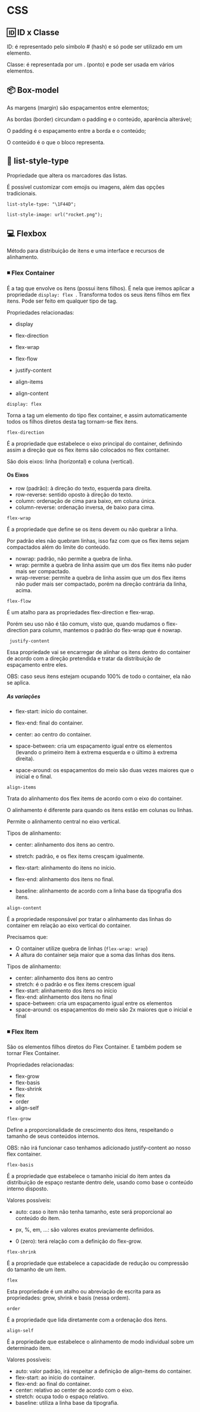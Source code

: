 # CSS 



## :id: ID x Classe

ID: é representado pelo símbolo # (hash) e só pode ser utilizado em um elemento.

Classe: é representada por um . (ponto) e pode ser usada em vários elementos.



## :package: Box-model

As margens (margin) são espaçamentos entre elementos;

As bordas (border) circundam o padding e o conteúdo, aparência alterável;

O padding é o espaçamento entre a borda e o conteúdo;

O conteúdo é o que o bloco representa.



## :pencil: list-style-type

Propriedade que altera os marcadores das listas.

É possível customizar com emojis ou imagens, além das opções tradicionais.

`list-style-type: "\1F44D";`

` list-style-image: url("rocket.png"); ` 



## :computer: Flexbox

Método para distribuição de itens e uma interface e recursos de alinhamento.

### :black_medium_small_square: Flex Container

É a tag que envolve os itens (possui itens filhos). É nela que iremos aplicar a propriedade `display: flex `. Transforma todos os seus itens filhos em flex itens. Pode ser feito em qualquer tipo de tag.

Propriedades relacionadas:

- display

- flex-direction 

- flex-wrap

- flex-flow

- justify-content

- align-items

- align-content

  

` display: flex `

Torna a tag um elemento do tipo flex container, e assim automaticamente todos os filhos diretos desta tag tornam-se flex itens.



`flex-direction `

É a propriedade que estabelece o eixo principal do container, definindo assim a direção que os flex items são colocados no flex container.

São dois eixos: linha (horizontal) e coluna (vertical).

#### Os Eixos

- row (padrão): à direção do texto, esquerda para direita.
- row-reverse: sentido oposto à direção do texto.
- column: ordenação de cima para baixo, em coluna única.
- column-reverse: ordenação inversa, de baixo para cima.



` flex-wrap `

É a propriedade que define se os itens devem ou não quebrar a linha.

Por padrão eles não quebram linhas, isso faz com que os flex items sejam compactados além do limite do conteúdo.

- nowrap: padrão, não permite a quebra de linha.
- wrap: permite a quebra de linha assim que um dos flex items não puder mais ser compactado.
- wrap-reverse: permite a quebra de linha assim que um dos flex items não puder mais ser compactado, porém na direção contrária da linha, acima. 



`flex-flow`

É um atalho para as propriedades flex-direction e flex-wrap.

Porém seu uso não é tão comum, visto que, quando mudamos o flex-direction para column, mantemos o padrão do flex-wrap que é nowrap.



` justify-content`

Essa propriedade vai se encarregar de alinhar os itens dentro do container de acordo com a direção pretendida e tratar da distribuição de espaçamento entre eles.

OBS: caso seus itens estejam ocupando 100% de todo o container, ela não se aplica.

##### As variações

- flex-start: início do container.

- flex-end: final do container.

- center: ao centro do container.

- space-between: cria um espaçamento igual entre os elementos (levando o primeiro item à extrema esquerda e o último à extrema direita).

- space-around: os espaçamentos do meio são duas vezes maiores que o inicial e o final.

  

 `align-items`

Trata do alinhamento dos flex items de acordo com o eixo do container.

O alinhamento é diferente para quando os itens estão em colunas ou linhas.

Permite o alinhamento central no eixo vertical.

Tipos de alinhamento:

- center: alinhamento dos itens ao centro.

- stretch: padrão, e os flex items cresçam igualmente.

- flex-start: alinhamento do itens no início.

- flex-end: alinhamento dos itens no final.

- baseline: alinhamento de acordo com a linha base da tipografia dos itens.

  

 `align-content`

É a propriedade responsável por tratar o alinhamento das linhas do container em relação ao eixo vertical do container.

Precisamos que:

- O container utilize quebra de linhas (`flex-wrap: wrap`)
- A altura do container seja maior que a soma das linhas dos itens.

Tipos de alinhamento:

- center: alinhamento dos itens ao centro
- stretch: é o padrão e os flex items crescem igual
- flex-start: alinhamento dos itens no início
- flex-end: alinhamento dos itens no final
- space-between: cria um espaçamento igual entre os elementos
- space-around: os espaçamentos do meio são 2x maiores que o inicial e final



### :black_medium_small_square: Flex Item

São os elementos filhos diretos do Flex Container. E também podem se tornar Flex Container.

Propriedades relacionadas:

- flex-grow
- flex-basis
- flex-shrink
- flex
- order
- align-self



`flex-grow`

Define a proporcionalidade de crescimento dos itens, respeitando o tamanho de seus conteúdos internos.

OBS: não irá funcionar caso tenhamos adicionado justify-content ao nosso flex container.



`flex-basis`

É a propriedade que estabelece o tamanho inicial do item antes da distribuição de espaço restante dentro dele, usando como base o conteúdo interno disposto.

Valores possíveis:

- auto: caso o item não tenha tamanho, este será proporcional ao conteúdo do item.

- px, %, em, ...: são valores exatos previamente definidos.

- 0 (zero): terá relação com a definição do flex-grow.

  

`flex-shrink`

É a propriedade que estabelece a capacidade de redução ou compressão do tamanho de um item.



`flex`

Esta propriedade é um atalho ou abreviação de escrita para as propriedades: grow, shrink e basis (nessa ordem).



`order`

É a propriedade que lida diretamente com a ordenação dos itens.



`align-self`

É a propriedade que estabelece o alinhamento de modo individual sobre um determinado item.

Valores possíveis:

- auto: valor padrão, irá respeitar a definição de align-items do container.
- flex-start: ao início do container.
- flex-end: ao final do container.
- center: relativo ao center de acordo com o eixo.
- stretch: ocupa todo o espaço relativo.
- baseline: utiliza a linha base da tipografia.

